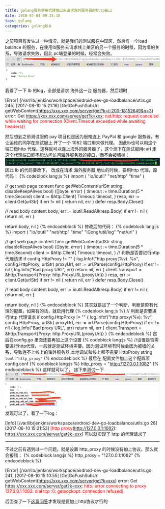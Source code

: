 ```yaml
---
title: golang服务使用代理端口来请求海外服务器的http接口
date: 2018-07-04 00:15:40
tags: golang
categories: golang相关
---
```

之前项目有发生过一种情况，就是我们的测试服在中国区，然后有一个load balance 的服务，在使用lb服务去请求线上美区的另一个服务的时候，因为墙的关系，导致请求失败，因此 pc端登录的时候，经常会失败。
![1](golang-proxy/1.png)
我看了一下 lb 的log，全部是请求 海外这一台 服务器，然后超时

[Error] [/var/lib/jenkins/workspace/airdroid-dev-go-loadbalance/utils.go 245] [2017-08-10 15:21:16] [GetGoPushSubUrl getWebContent(https://xxx.xxx.com/server/get?k=t-200-18152649&p=3) error: Get https://xxx.xxx.com/server/get?k=xxx: <font color=red>net/http: request canceled while waiting for connection (Client.Timeout exceeded while awaiting headers)]</font>

<!--more-->
然后想到之前测试服的 pay 项目也是因为很难连上 PayPal 和 google 服务器，有让运维的同学在测试服上 开了一个 1082 端口用来做代理。
因此lb也可以用这个端口做http 代理，这样就可以连上海外的服务器了，这个测下在测试服用curl 走这个代理端口能不能访问访问海外服务器的接口，而不会被墙掉：
![1](golang-proxy/2.png)
因此 lb 的代码要改下， 改成在请求 海外服务器 地址的时候，要用http 代理，原代码：
{% codeblock lang:js %}
import (
   "io/ioutil"
   "net/http"
   "time"
)

// get web page content
func getWebContent(urlStr string, disableKeepAlives bool) ([]byte, error) {
   timeout := time.Duration(5 * time.Second)
   client := &http.Client{
      Timeout: timeout,
   }
   resp, err := client.Get(urlStr)
   if err != nil {
      return nil, err
   }
   defer resp.Body.Close()

   // read body content
   body, err := ioutil.ReadAll(resp.Body)
   if err != nil {
      return nil, err
   }

   return body, nil
}
{% endcodeblock %}
修改后的代码：
{% codeblock lang:js %}
import (
   "io/ioutil"
   "net/http"
   "time"
   "iGong/util/log"
   "net/url"
)

// get web page content
func getWebContent(urlStr string, disableKeepAlives bool) ([]byte, error) {
   timeout := time.Duration(5 * time.Second)
   client := &http.Client{
      Timeout: timeout,
   }
   // 判断是否要进行http 代理请求
   if config.HttpProxy != "" {
      log.Infof("http proxy(%v): %v", config.HttpProxy, urlStr)
      proxyUrl, err := url.Parse(config.HttpProxy)
      if err != nil {
         log.Info("Bad proxy URL", err)
         return nil, err
      }
      client.Transport = &http.Transport{Proxy: http.ProxyURL(proxyUrl)}
   }
   resp, err := client.Get(urlStr)
   if err != nil {
      return nil, err
   }
   defer resp.Body.Close()

   // read body content
   body, err := ioutil.ReadAll(resp.Body)
   if err != nil {
      return nil, err
   }

   return body, nil
}
{% endcodeblock %}
其实就是加了一个判断，判断是否有代理的配置，如果有的话，就启用代理
{% codeblock lang:js %}
   // 判断是否要进行http 代理请求
   if config.HttpProxy != "" {
      log.Infof("http proxy(%v): %v", config.HttpProxy, urlStr)
      proxyUrl, err := url.Parse(config.HttpProxy)
      if err != nil {
         log.Info("Bad proxy URL", err)
         return nil, err
      }
      client.Transport = &http.Transport{Proxy: http.ProxyURL(proxyUrl)}
   }
{% endcodeblock %}
然后在config.go 里面还要再加上这个设置
{% codeblock lang:js %}
//设置是否需要进行http代理，一般就是测试环境需要，因为测试环境有时候会因为被墙的关系，导致连不上线上的海外服务器,本地调试和线上都不需要
HttpProxy     string `toml:"http_proxy"`
{% endcodeblock %}
最后在 配置文件加上这个配置项 config.conf
{% codeblock lang:js %}
http_proxy = "http://127.0.0.1:1082"
{% endcodeblock %}
这样就可以了， 接下来测试一下
![1](golang-proxy/3.png)
发现可以了，看了一下log：

[Info] [/var/lib/jenkins/workspace/airdroid-dev-go-loadbalance/utils.go 28] [2017-08-10 15:21:53] <font color=red>[http proxy</font>(http://127.0.0.1:1082): https://xxx.xxx.com/server/get?k=xxx]
可以就实现了 http 的代理请求了

---

不过之前有遇到过一个问题，就是设置 http_proxy 的时候没有加上协议，那么就会报错：
{% codeblock lang:js %}
http_proxy = "127.0.0.1:1082"
{% endcodeblock %}

[Error] [/var/lib/jenkins/workspace/airdroid-dev-go-loadbalance/utils.go 241] [2017-08-10 15:10:55] [GetGoPushSubUrl getWebContent(https://xxx.xxx.com/server/get?k=xxx) error: Get https://xxx.xxx.com/server/get?k=xxx: <font color=red>http: error connecting to proxy 127.0.0.1:1082: dial tcp :0: getsockopt: connection refused]</font>

后面查了一下[这篇问答](https://stackoverflow.com/questions/14669958/error-when-fetching-url-through-proxy-in-go)才发现是要加上http协议才行的












